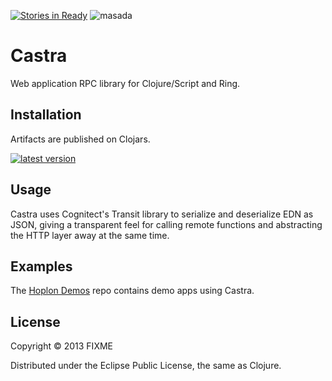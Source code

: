 [![Stories in Ready](https://badge.waffle.io/tailrecursion/castra.png?label=ready&title=Ready)](https://waffle.io/tailrecursion/castra)
![masada][4]

# Castra

Web application RPC library for Clojure/Script and Ring.

## Installation

Artifacts are published on Clojars.

[![latest version][3]][1]

## Usage

Castra uses Cognitect's Transit library to serialize and deserialize EDN as JSON, giving a transparent
feel for calling remote functions and abstracting the HTTP layer away at the same time.

## Examples

The [Hoplon Demos][2] repo contains demo apps using Castra.

## License

Copyright © 2013 FIXME

Distributed under the Eclipse Public License, the same as Clojure.

[1]: http://clojars.org/castra/castra
[2]: https://github.com/hoplon/demos
[3]: http://clojars.org/hoplon/castra/latest-version.svg??bustcache=1.0.1
[4]: https://raw.github.com/hoplon/castra/master/img/Masada.png
